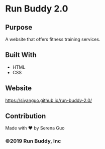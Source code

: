 # Run Buddy 2.0

## Purpose
A website that offers fitness training services.

## Built With
* HTML
* CSS

## Website
https://siyanguo.github.io/run-buddy-2.0/

## Contribution
Made with ❤️ by Serena Guo

### ©️2019 Run Buddy, Inc
